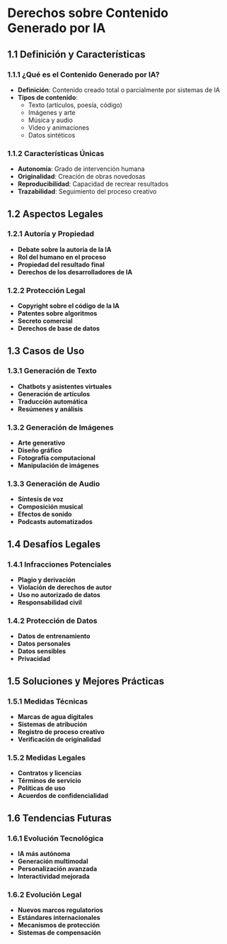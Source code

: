 # Derechos sobre Contenido Generado por IA

## 1.1 Definición y Características

### 1.1.1 ¿Qué es el Contenido Generado por IA?

- **Definición**: Contenido creado total o parcialmente por sistemas de IA
- **Tipos de contenido**:
  - Texto (artículos, poesía, código)
  - Imágenes y arte
  - Música y audio
  - Video y animaciones
  - Datos sintéticos

### 1.1.2 Características Únicas

- **Autonomía**: Grado de intervención humana
- **Originalidad**: Creación de obras novedosas
- **Reproducibilidad**: Capacidad de recrear resultados
- **Trazabilidad**: Seguimiento del proceso creativo

## 1.2 Aspectos Legales

### 1.2.1 Autoría y Propiedad

- **Debate sobre la autoría de la IA**
- **Rol del humano en el proceso**
- **Propiedad del resultado final**
- **Derechos de los desarrolladores de IA**

### 1.2.2 Protección Legal

- **Copyright sobre el código de la IA**
- **Patentes sobre algoritmos**
- **Secreto comercial**
- **Derechos de base de datos**

## 1.3 Casos de Uso

### 1.3.1 Generación de Texto

- **Chatbots y asistentes virtuales**
- **Generación de artículos**
- **Traducción automática**
- **Resúmenes y análisis**

### 1.3.2 Generación de Imágenes

- **Arte generativo**
- **Diseño gráfico**
- **Fotografía computacional**
- **Manipulación de imágenes**

### 1.3.3 Generación de Audio

- **Síntesis de voz**
- **Composición musical**
- **Efectos de sonido**
- **Podcasts automatizados**

## 1.4 Desafíos Legales

### 1.4.1 Infracciones Potenciales

- **Plagio y derivación**
- **Violación de derechos de autor**
- **Uso no autorizado de datos**
- **Responsabilidad civil**

### 1.4.2 Protección de Datos

- **Datos de entrenamiento**
- **Datos personales**
- **Datos sensibles**
- **Privacidad**

## 1.5 Soluciones y Mejores Prácticas

### 1.5.1 Medidas Técnicas

- **Marcas de agua digitales**
- **Sistemas de atribución**
- **Registro de proceso creativo**
- **Verificación de originalidad**

### 1.5.2 Medidas Legales

- **Contratos y licencias**
- **Términos de servicio**
- **Políticas de uso**
- **Acuerdos de confidencialidad**

## 1.6 Tendencias Futuras

### 1.6.1 Evolución Tecnológica

- **IA más autónoma**
- **Generación multimodal**
- **Personalización avanzada**
- **Interactividad mejorada**

### 1.6.2 Evolución Legal

- **Nuevos marcos regulatorios**
- **Estándares internacionales**
- **Mecanismos de protección**
- **Sistemas de compensación**
